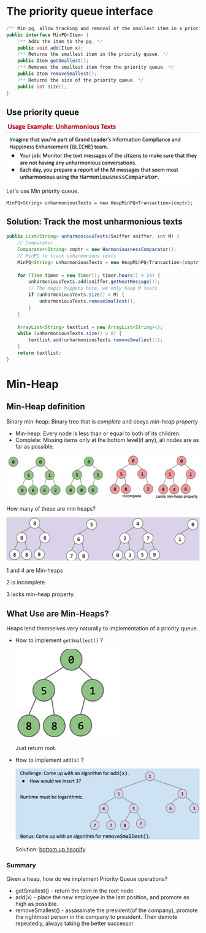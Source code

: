 # The priority queue interface

```java
/** Min pq, allow tracking and removal of the smallest item in a priority queue. */
public interface MinPQ<Item> {
    /** Adds the item to the pq. */
    public void add(Item x);
    /** Returns the smallest item in the priority queue. */
    public Item getSmallest();
    /** Removes the smallest item from the priority queue. */
    public Item removeSmallest();
    /** Returns the size of the priority queue. */
    public int size();
}
```

## Use priority queue

![](img/useexample.png)

Let's use Min priority queue.

```
MinPQ<String> unharmoniousTexts = new HeapMinPQ<Transaction>(cmptr);
```

## Solution: Track the most unharmonious texts

```java
public List<String> unharmoniousTexts(Sniffer sniffer, int M) {
    // Comparator
    Comparator<String> cmptr = new HarmoniousnessComparator();
    // MinPQ to track unharmonious texts
    MinPQ<String> unharmoniousTexts = new HeapMinPQ<Transaction>(cmptr);
    
    for (Time timer = new Timer(); timer.hours() < 24) {
        unharmoniousTexts.add(sniffer.getNextMessage());
        // The magic happens here, we only keep M texts
        if (unharmoniousTexts.size() > M) {
            unharmoniousTexts.removeSmallest();
        }
    }

    ArrayList<String> textlist = new ArrayList<String>();
    while (unharmoniousTexts.size() > 0) {
        textlist.add(unharmoniousTexts.removeSmallest());
    }
    return textlist;
}
```

# Min-Heap

## Min-Heap definition

Binary min-heap: Binary tree that is *complete* and obeys *min-heap property*

+ Min-heap: Every node is less than or equal to both of its children.
+ Complete: Missing items only at the bottom level(if any), all nodes are as far as possible.

![](img/minpq.png)

How many of these are min heaps?

![](img/example.png)

1 and 4 are Min-heaps

2 is incomplete.

3 lacks min-heap property.

## What Use are Min-Heaps?

Heaps lend themselves very naturally to implementation of a priority queue.

+ How to implement `getSmallest()` ?
  
  ![](img/getSmallest.png)

  Just return root.

+ How to implement `add(x)` ?

  ![](img/add(x).png)

  Solution: [bottom up heapify](https://docs.google.com/presentation/d/1VEd2Pm_3OuvkC1M8T5XAhsBTQFxVHs386L79hktkDRg/pub?start=false&loop=false&delayms=3000&slide=id.g11ecaeaf56_0_0)


### Summary

Given a heap, how do we implement Priority Queue operations?

+ getSmallest() - return the item in the root node
+ add(x) - place the new employee in the last position, and promote as high as possible.
+ removeSmallest() - assassinate the president(of the company), promote the rightmost person in the company to president. Then demote repeatedly, always taking the better successor.